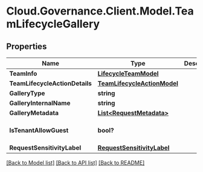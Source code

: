# Cloud.Governance.Client.Model.TeamLifecycleGallery
## Properties

Name | Type | Description | Notes
------------ | ------------- | ------------- | -------------
**TeamInfo** | [**LifecycleTeamModel**](LifecycleTeamModel.md) |  | [optional] 
**TeamLifecycleActionDetails** | [**TeamLifecycleActionModel**](TeamLifecycleActionModel.md) |  | [optional] 
**GalleryType** | **string** |  | [optional] 
**GalleryInternalName** | **string** |  | [optional] 
**GalleryMetadata** | [**List&lt;RequestMetadata&gt;**](RequestMetadata.md) |  | [optional] 
**IsTenantAllowGuest** | **bool?** |  | [optional] [default to false]
**RequestSensitivityLabel** | [**RequestSensitivityLabel**](RequestSensitivityLabel.md) |  | [optional] 

[[Back to Model list]](../README.md#documentation-for-models) [[Back to API list]](../README.md#documentation-for-api-endpoints) [[Back to README]](../README.md)

